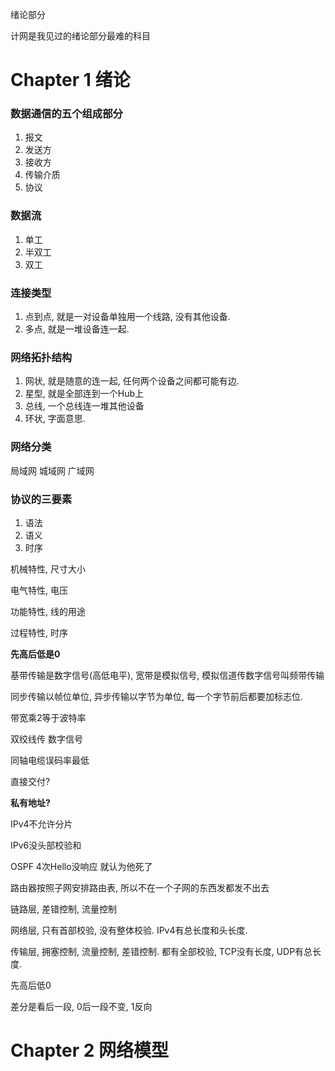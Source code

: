 绪论部分

计网是我见过的绪论部分最难的科目

# Chapter 1 绪论

### 数据通信的五个组成部分

1. 报文
2. 发送方
3. 接收方
4. 传输介质
5. 协议

### 数据流

1. 单工
2. 半双工
3. 双工

### 连接类型

1. 点到点, 就是一对设备单独用一个线路, 没有其他设备.
2. 多点, 就是一堆设备连一起.

### 网络拓扑结构

1. 网状, 就是随意的连一起, 任何两个设备之间都可能有边.
2. 星型, 就是全部连到一个Hub上
3. 总线, 一个总线连一堆其他设备
4. 环状, 字面意思.

### 网络分类

局域网 城域网 广域网



### 协议的三要素

1. 语法
2. 语义
3. 时序



机械特性, 尺寸大小

电气特性, 电压

功能特性, 线的用途

过程特性, 时序



**先高后低是0**



基带传输是数字信号(高低电平), 宽带是模拟信号, 模拟信道传数字信号叫频带传输

同步传输以帧位单位, 异步传输以字节为单位, 每一个字节前后都要加标志位.



带宽乘2等于波特率

双绞线传 数字信号

同轴电缆误码率最低



直接交付?

**私有地址?**

IPv4不允许分片

IPv6没头部校验和

OSPF 4次Hello没响应 就认为他死了

路由器按照子网安排路由表, 所以不在一个子网的东西发都发不出去

链路层, 差错控制, 流量控制

网络层, 只有首部校验, 没有整体校验. IPv4有总长度和头长度.

传输层, 拥塞控制, 流量控制, 差错控制. 都有全部校验, TCP没有长度, UDP有总长度.

先高后低0 

差分是看后一段, 0后一段不变, 1反向





# Chapter 2 网络模型



